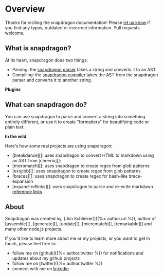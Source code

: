 # Overview

Thanks for visiting the snapdragon documentation! Please [let us know](../../issues) if you find any typos, outdated or incorrect information. Pull requests welcome.

## What is snapdragon?

At its heart, snapdragon does two things:

- Parsing: the [snapdragon parser](parsing.md) takes a string and converts it to an AST
- Compiling: the [snapdragon compiler](compiling.md) takes the AST from the snapdragon parser and converts it to another string.

**Plugins**



## What can snapdragon do?

You can use snapdragon to parse and convert a string into something entirely different, or use it to create "formatters" for beautifying code or plain text.

**In the wild**

Here's how some real projects are using snapdragon:

* [breakdance][]: uses snapdragon to convert HTML to markdown using an AST from [cheerio][]:
* [micromatch][]: uses snapdragon to create regex from glob patterns
* [extglob][]: uses snapdragon to create regex from glob patterns
* [braces][]: uses snapdragon to create regex for bash-like brace-expansion
* [expand-reflinks][]: uses snapdragon to parse and re-write markdown [reference links](http://spec.commonmark.org/0.25/#link-reference-definitions)

## About

Snapdragon was created by, [Jon Schlinkert]({%= author.url %}), author of [assemble][], [generate][], [update][], [micromatch][], [remarkable][] and many other node.js projects.

If you'd like to learn more about me or my projects, or you want to get in touch, please feel free to:

- follow me on [github]({%= author.twitter %}) for notifications and updates about my github projects
- follow me on [twitter]({%= author.twitter %})
- connect with me on [linkedin](https://www.linkedin.com/in/jonschlinkert)

